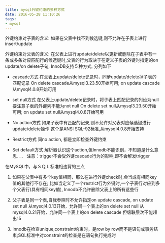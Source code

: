 ```yaml
---
title: mysql外键约束的多种方式
date: 2016-05-28 11:10:26
tags:
- mysql
---
```


外键约束对子表的含义:
如果在父表中找不到候选键,则不允许在子表上进行insert/update

外键约束对父表的含义:
在父表上进行update/delete以更新或删除在子表中有一条或多条对应匹配行的候选键时,父表的行为取决于在定义子表的外键时指定的on update/on delete子句, InnoDB支持５种方式, 分列如下

- cascade方式
在父表上update/delete记录时，同步update/delete掉子表的匹配记录
On delete cascade从mysql3.23.50开始可用; on update cascade从mysql4.0.8开始可用

- set null方式
在父表上update/delete记录时，将子表上匹配记录的列设为null
要注意子表的外键列不能为not null
On delete set null从mysql3.23.50开始可用; on update set null从mysql4.0.8开始可用

- No action方式
如果子表中有匹配的记录,则不允许对父表对应候选键进行update/delete操作
这个是ANSI SQL-92标准,从mysql4.0.8开始支持

- Restrict方式
同no action, 都是立即检查外键约束

- Set default方式
解析器认识这个action,但Innodb不能识别，不知道是什么意思．．．
注意：trigger不会受外键cascade行为的影响,即不会解发trigger

在MySQL中，与ＳＱＬ标准相违背的三点
1. 如果在父表中有多个key值相同，那么在进行外键check时,会当成有相同key值的其他行不存在; 比如当定义了一个restrict行为外键时,一个子表行对应到多个父表行(具有相同key值), Innodb不允许删除父表上的所有这些行



2. 父子表是同一个表,自我参照时不允许指定on update cascade, on update set null
从mysql4.0.13开始，允许同一个表上的on delete set null
从mysql4.0.21开始，允许同一个表上的on delete cascade
但级联层次不能超出15

3. Innodb在检查unique,constraint约束时，是row by row而不是语句或事务结束;SQL标准中对constraint的检查是在语句执行完成时